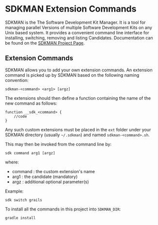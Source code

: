 # SDKMAN Extension Commands

SDKMAN is the The Software Development Kit Manager. It is a tool for managing parallel Versions of multiple Software Development Kits on any Unix based system. It provides a convenient command line interface for installing, switching, removing and listing Candidates. Documentation can be found on the [SDKMAN Project Page](http://sdkman.io).

## Extension Commands

SDKMAN allows you to add your own extension commands. An extension command is picked up by SDKMAN based on the following naming convention:

    sdkman-<command> <arg1> [argz]

The extensions should then define a function containing the name of the new command as follows:

	function __sdk_<command> {
		//code
	}

Any such custom extensions must be placed in the `ext` folder under your SDKMAN directory (usually `~/.sdkman`) and named `sdkman-<command>.sh`.

This may then be invoked from the command line by:

    sdk command arg1 [argz]

where:
* command : the custom extension's name
* arg1 : the candidate (mandatory)
* argz : additional optional parameter(s)

Example:

    sdk switch grails


To install all the commands in this project into `SDKMAN_DIR`:

    gradle install
